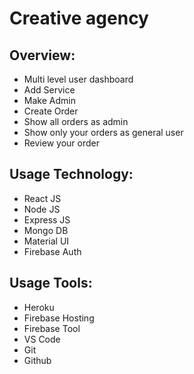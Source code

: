 # Creative agency

## Overview:
* Multi level user dashboard
* Add Service
* Make Admin
* Create Order
* Show all orders as admin
* Show only your orders as general user
* Review your order 

## Usage Technology:
* React JS
* Node JS
* Express JS
* Mongo DB
* Material UI
* Firebase Auth

## Usage Tools:
* Heroku
* Firebase Hosting
* Firebase Tool
* VS Code
* Git
* Github
